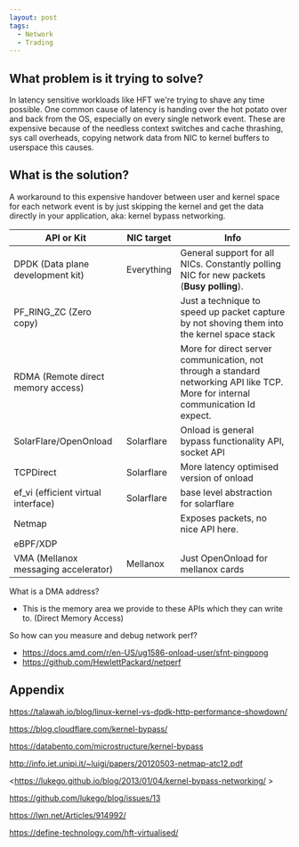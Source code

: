 ```yaml
---
layout: post
tags:
  - Network
  - Trading
---
```

## What problem is it trying to solve?
In latency sensitive workloads like HFT we're trying to shave any time possible. One common cause of latency is handing over the hot potato over and back from the OS, especially on every single network event. These are expensive because of the needless context switches and cache thrashing, sys call overheads, copying network data from NIC to kernel buffers to userspace this causes. 
## What is the solution?
A workaround to this expensive handover between user and kernel space for each network event is by just skipping the kernel and get the data directly in your application, aka: kernel bypass networking.

| API or Kit                           | NIC target | Info                                                                                                                             |
| ------------------------------------ | ---------- | -------------------------------------------------------------------------------------------------------------------------------- |
| DPDK (Data plane development kit)    | Everything | General support for all NICs. Constantly polling NIC for new packets (**Busy polling**).                                         |
| PF_RING_ZC (Zero copy)               |            | Just a technique to speed up packet capture by not shoving them into the kernel space stack                                      |
| RDMA (Remote direct memory access)   |            | More for direct server communication, not through a standard networking API like TCP. More for internal communication Id expect. |
| SolarFlare/OpenOnload                | Solarflare | Onload is general bypass functionality API, socket API                                                                           |
| TCPDirect                            | Solarflare | More latency optimised version of onload                                                                                         |
| ef_vi (efficient virtual interface)  | Solarflare | base level abstraction for solarflare                                                                                            |
| Netmap                               |            | Exposes packets, no nice API here.                                                                                               |
| eBPF/XDP                             |            |                                                                                                                                  |
| VMA (Mellanox messaging accelerator) | Mellanox   | Just OpenOnload for mellanox cards                                                                                               |

What is a DMA address?
- This is the memory area we provide to these APIs which they can write to. (Direct Memory Access)

So how can you measure and debug network perf?
- <https://docs.amd.com/r/en-US/ug1586-onload-user/sfnt-pingpong>
- <https://github.com/HewlettPackard/netperf>

## Appendix

<https://talawah.io/blog/linux-kernel-vs-dpdk-http-performance-showdown/>

<https://blog.cloudflare.com/kernel-bypass/>

<https://databento.com/microstructure/kernel-bypass>

<http://info.iet.unipi.it/~luigi/papers/20120503-netmap-atc12.pdf>

<https://lukego.github.io/blog/2013/01/04/kernel-bypass-networking/ >

<https://github.com/lukego/blog/issues/13>

<https://lwn.net/Articles/914992/>

<https://define-technology.com/hft-virtualised/>